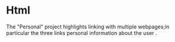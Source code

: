 # Html


The "Personal" project highlights linking with multiple webpages;in particular the three links personal information about the user .   
